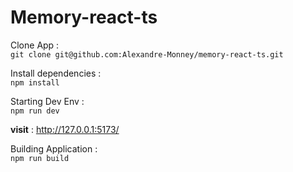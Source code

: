 # Memory-react-ts

Clone App :  
`git clone git@github.com:Alexandre-Monney/memory-react-ts.git`

Install dependencies :  
`npm install`

Starting Dev Env :  
`npm run dev`

**visit** : http://127.0.0.1:5173/

Building Application :  
`npm run build`
